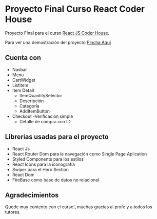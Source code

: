 # Proyecto Final Curso React Coder House

Proyecto Final para el curso [React JS Coder House](https://www.coderhouse.cl/online/reactjs).

Para ver una demostración del proyecto [Pincha Aquí](https://upbeat-hoover-a5dba8.netlify.app/)
## Cuenta con
- Navbar
- Menu
- CartWidget
- ListItem
- Item Detail
    - ItemQuantitySelector
    - Descripción
    - Categoría
    - AddItemButton
- Checkout
    -Verificación simple
    - Detalle de compra con ID.


## Librerias usadas para el proyecto
- React Js
- React Router Dom para la navegación como Single Page Aplication
- Styled Components para los estilos
- React Icons para la iconografía
- Swiper para el Hero Section
- React Dom
- FireBase como base de datos no relacional

## Agradecimientos

Quede muy contento con el curso!, muchas gracias al profe y a todos los tutores.





